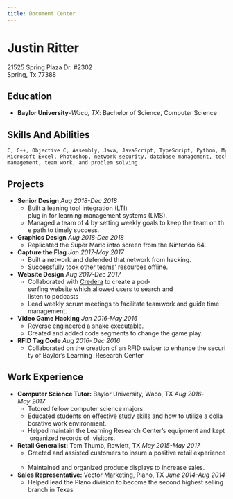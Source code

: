 ```yaml
---
title: Document Center
---
```


# **Justin Ritter**

21525 Spring Plaza Dr. #2302  
Spring, Tx 77388

## **Education**

- **Baylor University**-*Waco, TX*: Bachelor of Science, Computer Science

## **Skills And Abilities**

    C, C++, Objective C, Assembly, Java, JavaScript, TypeScript, Python, MySQL, Bash, Docker, OpenGL,  Microsoft Excel, Photoshop, network security, database management, technical writing, and time  management, team work, and problem solving.

## **Projects**

- **Senior Design** *Aug 2018-Dec 2018*
  - Built a leaning tool integration (LTI) plug in for learning management systems (LMS).  
  - Managed a team of 4 by setting weekly goals to keep the team on the path to timely success. 
- **Graphics Design** *Aug 2018‐Dec 2018*
  - Replicated the Super Mario intro screen from the Nintendo 64.  
- **Capture the Flag** *Jan 2017‐May 2017*
  - Built a network and defended that network from hacking.
  - Successfully took other teams’ resources offline.
- **Website Design** *Aug 2017‐Dec 2017*
  - Collaborated with [Credera](https://www.credera.com/) to create a pod‐surfing website which allowed users to search and  listen to podcasts
  - Lead weekly scrum meetings to facilitate teamwork and guide time management.
- **Video Game Hacking** *Jan 2016‐May 2016*
  - Reverse engineered a snake executable.
  - Created and added code segments to change the game play.
- **RFID Tag Code** *Aug 2016‐ Dec 2016*
  - Collaborated on the creation of an RFID swiper to enhance the security of Baylor’s Learning  Research Center

## **Work Experience**

- **Computer Science Tutor:** Baylor University, Waco, TX *Aug 2016‐May 2017*
  - Tutored fellow computer science majors
  - Educated students on effective study skills and how to utilize a collaborative work environment.
  - Helped maintain the Learning Research Center’s equipment and kept organized records of  visitors.
- **Retail Generalist:** Tom Thumb, Rowlett, TX *May 2015-May 2017*
  - Greeted and assisted customers to insure a positive retail experience.
  - Maintained and organized produce displays to increase sales.
- **Sales Representative:** Vector Marketing, Plano, TX *June 2014-Aug 2014*
  - Helped lead the Plano division to become the second highest selling branch in Texas